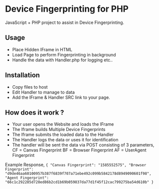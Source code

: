 # Device Fingerprinting for PHP
JavaScript + PHP project to assist in Device Fingerprinting.



## Usage
* Place Hidden IFrame in HTML 
* Load Page to perform Fingerprinting in background
* Handle the data with Handler.php for logging etc..

## Installation
* Copy files to host  
* Edit Handler to manage to data
* Add the IFrame & Handler SRC link to your page.


## How does it work ?
* Your user opens the Website and loads the IFrame
* The Iframe builds Multiple Device Fingerprints
* The Iframe submits the loaded data to the Handler
* The Handler logs the data or uses it for identification
* The handler will be sent the data via POST consisting of 3 parameters,
 CF = Canvas Fingerprint
 BF = Browser Fingerprint
 AF = UserAgent Fingerprint   
 
   
Example Response,
`{
    "Canvas Fingerprint": "1585552575",
    "Browser Fingerprint": "d9de46aa60100957b387f6839f707a71ebe492c099b5842178d8949090601f98",
    "Agent Fingerprint": "66c1c292285d728ed86b2cd1b69b059837da77d1f45f12cac799275ba54d610b"
}`
 



